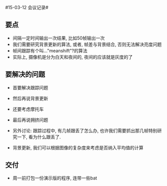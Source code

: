#15-03-12 会议记录#
## 要点 ##
- 间隔一定时间输出一次结果, 比如50帧输出一次
- 我们需要研究背景更新的算法, 或者, 帧差与背景结合, 否则无法解决亮度问题
- 帧间跟踪有个叫..."meanshift"?的算法
- 实际上, 摄像机是分为白天和夜间的, 夜间的应该就是灰度的了

## 要解决的问题 ##
- 首要解决跟踪问题
- 然后再说背景更新
- 还要考虑摩托车
- 最后再说拥挤问题

- 另外讨论: 跟踪过程中, 有几帧跟丢了怎么办, 也许我们需要抓出那几帧特别研究一下, 看为什么跟丢了.
- 背景更新, 我们可以根据图像的复杂度来考虑是否纳入平均值的计算

## 交付 ##
- 周一前打包一份演示版的程序, 连带一些bat